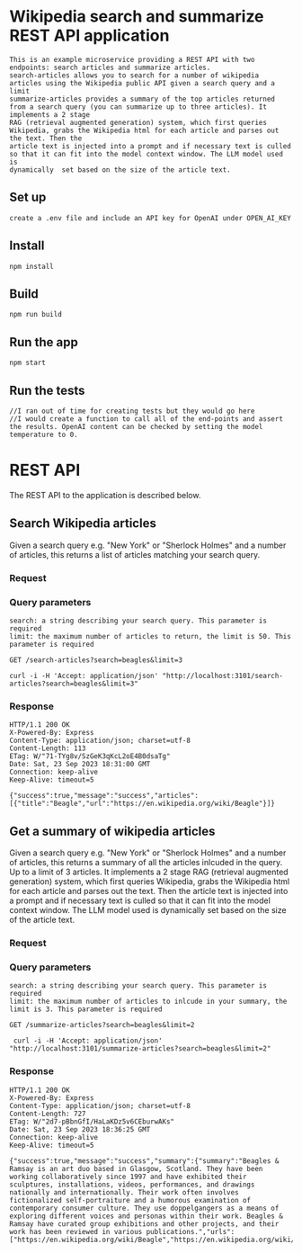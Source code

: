 # Wikipedia search and summarize REST API application

    This is an example microservice providing a REST API with two endpoints: search articles and summarize articles.
    search-articles allows you to search for a number of wikipedia articles using the Wikipedia public API given a search query and a limit
    summarize-articles provides a summary of the top articles returned from a search query (you can summarize up to three articles). It implements a 2 stage 
    RAG (retrieval augmented generation) system, which first queries Wikipedia, grabs the Wikipedia html for each article and parses out the text. Then the 
    article text is injected into a prompt and if necessary text is culled so that it can fit into the model context window. The LLM model used is 
    dynamically  set based on the size of the article text.


## Set up

    create a .env file and include an API key for OpenAI under OPEN_AI_KEY 

## Install

    npm install

## Build

    npm run build

## Run the app

    npm start

## Run the tests

    //I ran out of time for creating tests but they would go here
    //I would create a function to call all of the end-points and assert the results. OpenAI content can be checked by setting the model temperature to 0.

# REST API

The REST API to the application is described below.

## Search Wikipedia articles

Given a search query e.g. "New York" or "Sherlock Holmes" and a number of articles, this returns a list of articles matching your search query.

### Request

### Query parameters 

    search: a string describing your search query. This parameter is required
    limit: the maximum number of articles to return, the limit is 50. This parameter is required

`GET /search-articles?search=beagles&limit=3`

    curl -i -H 'Accept: application/json' "http://localhost:3101/search-articles?search=beagles&limit=3"

### Response

    HTTP/1.1 200 OK
    X-Powered-By: Express
    Content-Type: application/json; charset=utf-8
    Content-Length: 113
    ETag: W/"71-TYg8v/SzGeK3qKcL2oE4B0dsaTg"
    Date: Sat, 23 Sep 2023 18:31:00 GMT
    Connection: keep-alive
    Keep-Alive: timeout=5

    {"success":true,"message":"success","articles":[{"title":"Beagle","url":"https://en.wikipedia.org/wiki/Beagle"}]}


## Get a summary of wikipedia articles

Given a search query e.g. "New York" or "Sherlock Holmes" and a number of articles, this returns a summary of all the articles inlcuded in the query. Up to a limit of 3 articles. It implements a 2 stage RAG (retrieval augmented generation) system, which first queries Wikipedia, grabs the Wikipedia html for each article and parses out the text. Then the article text is injected into a prompt and if necessary text is culled so that it can fit into the model context window. The LLM model used is dynamically  set based on the size of the article text.

### Request

### Query parameters 

    search: a string describing your search query. This parameter is required
    limit: the maximum number of articles to inlcude in your summary, the limit is 3. This parameter is required

`GET /summarize-articles?search=beagles&limit=2`

     curl -i -H 'Accept: application/json' "http://localhost:3101/summarize-articles?search=beagles&limit=2"

### Response

    HTTP/1.1 200 OK
    X-Powered-By: Express
    Content-Type: application/json; charset=utf-8
    Content-Length: 727
    ETag: W/"2d7-pBbnGfI/HaLaKDz5v6CEburwAKs"
    Date: Sat, 23 Sep 2023 18:36:25 GMT
    Connection: keep-alive
    Keep-Alive: timeout=5

    {"success":true,"message":"success","summary":{"summary":"Beagles & Ramsay is an art duo based in Glasgow, Scotland. They have been working collaboratively since 1997 and have exhibited their sculptures, installations, videos, performances, and drawings nationally and internationally. Their work often involves fictionalized self-portraiture and a humorous examination of contemporary consumer culture. They use doppelgangers as a means of exploring different voices and personas within their work. Beagles & Ramsay have curated group exhibitions and other projects, and their work has been reviewed in various publications.","urls":["https://en.wikipedia.org/wiki/Beagle","https://en.wikipedia.org/wiki/Beagles_%26_Ramsay"]}}





